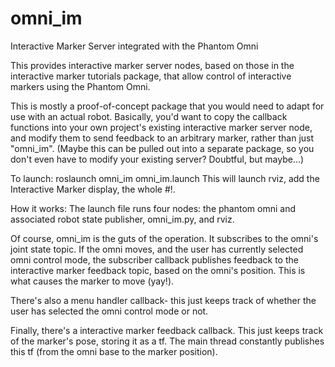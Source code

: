 omni_im
=======

Interactive Marker Server integrated with the Phantom Omni

This provides interactive marker server nodes, based on those in the interactive marker tutorials package, that allow control of interactive markers using the Phantom Omni.

This is mostly a proof-of-concept package that you would need to adapt for use with an actual robot. Basically, you'd want to copy the callback functions into your own project's existing interactive marker server node, and modify them to send feedback to an arbitrary marker, rather than just "omni_im". (Maybe this can be pulled out into a separate package, so you don't even have to modify your existing server? Doubtful, but maybe...)

To launch: roslaunch omni_im omni_im.launch
This will launch rviz, add the Interactive Marker display, the whole #!.

How it works:
The launch file runs four nodes: the phantom omni and associated robot state publisher, omni_im.py, and rviz.

Of course, omni_im is the guts of the operation. It subscribes to the omni's joint state topic. If the omni moves, and the user has currently selected omni control mode, the subscriber callback publishes feedback to the interactive marker feedback topic, based on the omni's position. This is what causes the marker to move (yay!).

There's also a menu handler callback- this just keeps track of whether the user has selected the omni control mode or not.

Finally, there's a interactive marker feedback callback. This just keeps track of the marker's pose, storing it as a tf. The main thread constantly publishes this tf (from the omni base to the marker position).